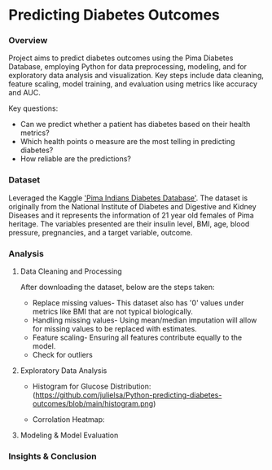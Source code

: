 # Predicting Diabetes Outcomes

### Overview
Project aims to predict diabetes outcomes using the Pima Diabetes Database, employing Python for data preprocessing, modeling, and for exploratory data analysis and visualization. Key steps include data cleaning, feature scaling, model training, and evaluation using metrics like accuracy and AUC.
   
   Key questions:
   - Can we predict whether a patient has diabetes based on their health metrics?
   - Which health points o measure are the most telling in predicting diabetes?
   - How reliable are the predictions?

### Dataset 
Leveraged the Kaggle ['Pima Indians Diabetes Database'](https://www.kaggle.com/datasets/uciml/pima-indians-diabetes-database/data). The dataset is originally from the National Institute of Diabetes and Digestive and Kidney Diseases and it represents the information of 21 year old females of Pima heritage. The variables presented are their insulin level, BMI, age, blood pressure, pregnancies, and a target variable, outcome. 

### Analysis
1. Data Cleaning and Processing

   After downloading the dataset, below are the steps taken:
   - Replace missing values- This dataset also has '0' values under metrics like BMI that are not typical biologically.
   - Handling missing values- Using mean/median imputation will allow for missing values to be replaced with estimates.
   - Feature scaling- Ensuring all features contribute equally to the model.
   - Check for outliers
   
3. Exploratory Data Analysis
   - Histogram for Glucose Distribution:
     (https://github.com/julielsa/Python-predicting-diabetes-outcomes/blob/main/histogram.png)
     
   - Corrolation Heatmap:
         
4. Modeling & Model Evaluation
   
### Insights & Conclusion

